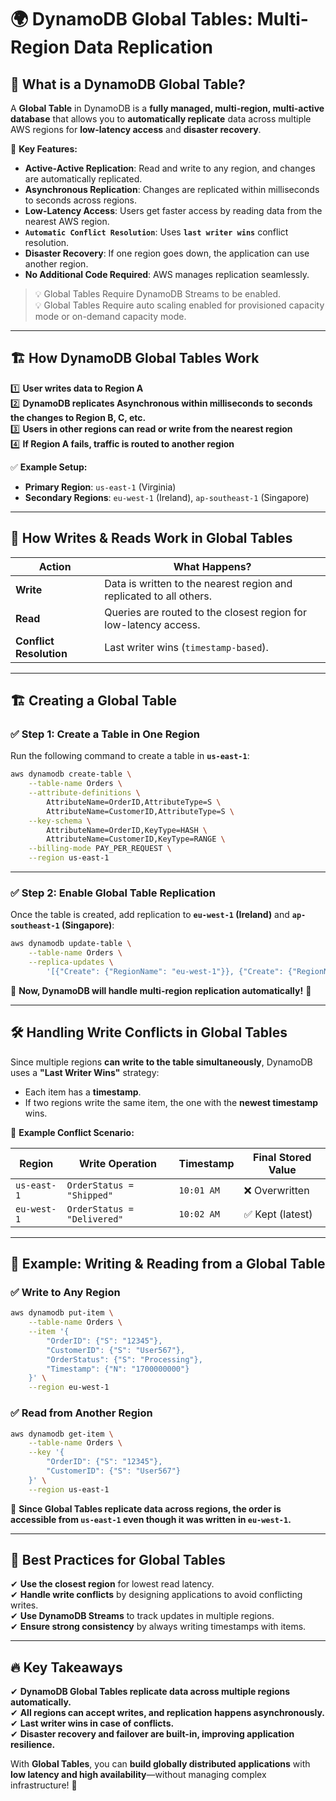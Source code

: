# 🌍 **DynamoDB Global Tables: Multi-Region Data Replication**

## 📌 **What is a DynamoDB Global Table?**

A **Global Table** in DynamoDB is a **fully managed, multi-region, multi-active database** that allows you to **automatically replicate** data across multiple AWS regions for **low-latency access** and **disaster recovery**.

🔹 **Key Features:**

- **Active-Active Replication**: Read and write to any region, and changes are automatically replicated.
- **Asynchronous Replication**: Changes are replicated within milliseconds to seconds across regions.
- **Low-Latency Access**: Users get faster access by reading data from the nearest AWS region.
- **`Automatic Conflict Resolution`**: Uses **`last writer wins`** conflict resolution.
- **Disaster Recovery**: If one region goes down, the application can use another region.
- **No Additional Code Required**: AWS manages replication seamlessly.

> 💡 Global Tables Require DynamoDB Streams to be enabled.  
> 💡 Global Tables Require auto scaling enabled for provisioned capacity mode or on-demand capacity mode.

---

## 🏗 **How DynamoDB Global Tables Work**

1️⃣ **User writes data to Region A**  
2️⃣ **DynamoDB replicates Asynchronous within milliseconds to seconds the changes to Region B, C, etc.**  
3️⃣ **Users in other regions can read or write from the nearest region**  
4️⃣ **If Region A fails, traffic is routed to another region**

✅ **Example Setup:**

- **Primary Region**: `us-east-1` (Virginia)
- **Secondary Regions**: `eu-west-1` (Ireland), `ap-southeast-1` (Singapore)

---

## 🔄 **How Writes & Reads Work in Global Tables**

| **Action**              | **What Happens?**                                                   |
| ----------------------- | ------------------------------------------------------------------- |
| **Write**               | Data is written to the nearest region and replicated to all others. |
| **Read**                | Queries are routed to the closest region for low-latency access.    |
| **Conflict Resolution** | Last writer wins (`timestamp-based`).                                 |

---

## 🏗 **Creating a Global Table**

### ✅ **Step 1: Create a Table in One Region**

Run the following command to create a table in **`us-east-1`**:

```sh
aws dynamodb create-table \
    --table-name Orders \
    --attribute-definitions \
        AttributeName=OrderID,AttributeType=S \
        AttributeName=CustomerID,AttributeType=S \
    --key-schema \
        AttributeName=OrderID,KeyType=HASH \
        AttributeName=CustomerID,KeyType=RANGE \
    --billing-mode PAY_PER_REQUEST \
    --region us-east-1
```

---

### ✅ **Step 2: Enable Global Table Replication**

Once the table is created, add replication to **`eu-west-1` (Ireland)** and **`ap-southeast-1` (Singapore)**:

```sh
aws dynamodb update-table \
    --table-name Orders \
    --replica-updates \
        '[{"Create": {"RegionName": "eu-west-1"}}, {"Create": {"RegionName": "ap-southeast-1"}}]'
```

📌 **Now, DynamoDB will handle multi-region replication automatically!** 🚀

---

## 🛠 **Handling Write Conflicts in Global Tables**

Since multiple regions **can write to the table simultaneously**, DynamoDB uses a **"Last Writer Wins"** strategy:

- Each item has a **timestamp**.
- If two regions write the same item, the one with the **newest timestamp** wins.

🔹 **Example Conflict Scenario:**

| **Region**  | **Write Operation**         | **Timestamp** | **Final Stored Value** |
| ----------- | --------------------------- | ------------- | ---------------------- |
| `us-east-1` | `OrderStatus = "Shipped"`   | `10:01 AM`    | ❌ Overwritten         |
| `eu-west-1` | `OrderStatus = "Delivered"` | `10:02 AM`    | ✅ Kept (latest)       |

---

## 🚀 **Example: Writing & Reading from a Global Table**

### ✅ **Write to Any Region**

```sh
aws dynamodb put-item \
    --table-name Orders \
    --item '{
        "OrderID": {"S": "12345"},
        "CustomerID": {"S": "User567"},
        "OrderStatus": {"S": "Processing"},
        "Timestamp": {"N": "1700000000"}
    }' \
    --region eu-west-1
```

### ✅ **Read from Another Region**

```sh
aws dynamodb get-item \
    --table-name Orders \
    --key '{
        "OrderID": {"S": "12345"},
        "CustomerID": {"S": "User567"}
    }' \
    --region us-east-1
```

📌 **Since Global Tables replicate data across regions, the order is accessible from `us-east-1` even though it was written in `eu-west-1`.**

---

## 🎯 **Best Practices for Global Tables**

✔ **Use the closest region** for lowest read latency.  
✔ **Handle write conflicts** by designing applications to avoid conflicting writes.  
✔ **Use DynamoDB Streams** to track updates in multiple regions.  
✔ **Ensure strong consistency** by always writing timestamps with items.

---

## 🔥 **Key Takeaways**

✔ **DynamoDB Global Tables replicate data across multiple regions automatically.**  
✔ **All regions can accept writes, and replication happens asynchronously.**  
✔ **Last writer wins in case of conflicts.**  
✔ **Disaster recovery and failover are built-in, improving application resilience.**

With **Global Tables**, you can **build globally distributed applications** with **low latency and high availability**—without managing complex infrastructure! 🚀
